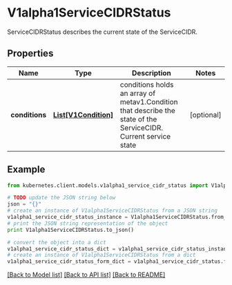 # V1alpha1ServiceCIDRStatus

ServiceCIDRStatus describes the current state of the ServiceCIDR.

## Properties

Name | Type | Description | Notes
------------ | ------------- | ------------- | -------------
**conditions** | [**List[V1Condition]**](V1Condition.md) | conditions holds an array of metav1.Condition that describe the state of the ServiceCIDR. Current service state | [optional] 

## Example

```python
from kubernetes.client.models.v1alpha1_service_cidr_status import V1alpha1ServiceCIDRStatus

# TODO update the JSON string below
json = "{}"
# create an instance of V1alpha1ServiceCIDRStatus from a JSON string
v1alpha1_service_cidr_status_instance = V1alpha1ServiceCIDRStatus.from_json(json)
# print the JSON string representation of the object
print V1alpha1ServiceCIDRStatus.to_json()

# convert the object into a dict
v1alpha1_service_cidr_status_dict = v1alpha1_service_cidr_status_instance.to_dict()
# create an instance of V1alpha1ServiceCIDRStatus from a dict
v1alpha1_service_cidr_status_form_dict = v1alpha1_service_cidr_status.from_dict(v1alpha1_service_cidr_status_dict)
```
[[Back to Model list]](../README.md#documentation-for-models) [[Back to API list]](../README.md#documentation-for-api-endpoints) [[Back to README]](../README.md)


